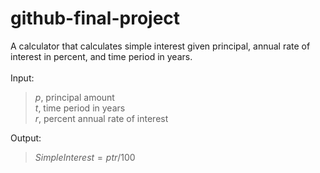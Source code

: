 # github-final-project

A calculator that calculates simple interest given principal, annual rate of interest in percent, and time period in years.<br />
<br />
Input:<br />
> $p$, principal amount<br />
> $t$, time period in years<br />
> $r$, percent annual rate of interest<br />

Output:<br />
> $SimpleInterest = ptr/100$
